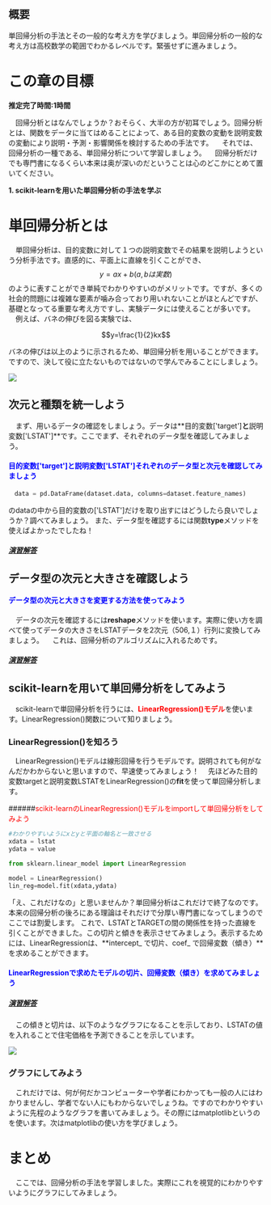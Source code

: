 ## 概要

単回帰分析の手法とその一般的な考え方を学びましょう。単回帰分析の一般的な考え方は高校数学の範囲でわかるレベルです。緊張せずに進みましょう。

# この章の目標

**推定完了時間:1時間**

　回帰分析とはなんでしょうか？おそらく、大半の方が初耳でしょう。回帰分析とは、関数をデータに当てはめることによって、ある目的変数の変動を説明変数の変動により説明・予測・影響関係を検討するための手法です。
　それでは、回帰分析の一種である、単回帰分析について学習しましょう。
　回帰分析だけでも専門書になるくらい本来は奥が深いのだということは心のどこかにとめて置いてください。

**1. scikit-learnを用いた単回帰分析の手法を学ぶ**

# 単回帰分析とは
　単回帰分析は、目的変数に対して１つの説明変数でその結果を説明しようという分析手法です。直感的に、平面上に直線を引くことができ、
$$y=ax+b (a,bは実数)$$
のように表すことができ単純でわかりやすいのがメリットです。ですが、多くの社会的問題には複雑な要素が噛み合っており用いれないことがほとんどですが、基礎となってる重要な考え方ですし、実験データには使えることが多いです。
　例えば、バネの伸びを図る実験では、

$$y=\frac{1}{2}kx$$

バネの伸びは以上のように示されるため、単回帰分析を用いることができます。
ですので、決して役に立たないものではないので学んでみることにしましょう。

![](/media/editor/D-3回帰の有効性_20201130142720346513.png)

## 次元と種類を統一しよう

　まず、用いるデータの確認をしましょう。データは**目的変数['target']**と**説明変数['LSTAT']**です。ここでまず、それぞれのデータ型を確認してみましょう。

#### <font color='blue'>目的変数['target']と説明変数['LSTAT']それぞれのデータ型と次元を確認してみましょう</font>

```python
　data = pd.DataFrame(dataset.data, columns=dataset.feature_names)
```

のdataの中から目的変数の['LSTAT']だけを取り出すにはどうしたら良いでしょうか？調べてみましょう。
また、データ型を確認するには関数**type**メソッドを使えばよかったでしたね！

##### [演習解答](/answer/18)

## データ型の次元と大きさを確認しよう

#### <font color='blue'>データ型の次元と大きさを変更する方法を使ってみよう</font>
　データの次元を確認するには**reshape**メソッドを使います。実際に使い方を調べて使ってデータの大きさをLSTATデータを2次元（506,１）行列に変換してみましょう。
　これは、回帰分析のアルゴリズムに入れるためです。

##### [演習解答](/answer/19)

## scikit-learnを用いて単回帰分析をしてみよう
　scikit-learnで単回帰分析を行うには、<font color='red'>**LinearRegression()モデル**</font>を使います。LinearRegression()関数について知りましょう。

### LinearRegression()を知ろう
　LinearRegression()モデルは線形回帰を行うモデルです。説明されても何がなんだかわからないと思いますので、早速使ってみましょう！
　先ほどみた目的変数targetと説明変数LSTATをLinearRegression()の**fit**を使って単回帰分析します。

######<font color='red'>scikit-learnのLinearRegression()モデルをimportして単回帰分析をしてみよう</font>

```python
#わかりやすいようにxとyと平面の軸名と一致させる
xdata = lstat
ydata = value

from sklearn.linear_model import LinearRegression

model = LinearRegression()
lin_reg=model.fit(xdata,ydata)
```

「え、これだけなの」と思いませんか？単回帰分析はこれだけで終了なのです。本来の回帰分析の後ろにある理論はそれだけで分厚い専門書になってしまうのでここでは割愛します。
これで、LSTATとTARGETの間の関係性を持った直線を引くことができました。この切片と傾きを表示させてみましょう。表示するためには、LinearRegressionは、**intercept_ で切片、coef_ で回帰変数（傾き）**を求めることができます。

#### <font color='blue'>LinearRegressionで求めたモデルの切片、回帰変数（傾き）を求めてみましょう</font>

##### [演習解答](/answer/20)


　この傾きと切片は、以下のようなグラフになることを示しており、LSTATの値を入れることで住宅価格を予測できることを示しています。

![](/media/editor/D-4切片と傾きで住宅価格を推測できる_20201130142749843885.png)

### グラフにしてみよう
　これだけでは、何が何だかコンピューターや学者にわかっても一般の人にはわかりませんし、学者でない人にもわからないでしょうね。ですのでわかりやすいように先程のようなグラフを書いてみましょう。その際にはmatplotlibというのを使います。次はmatplotlibの使い方を学びましょう。

# まとめ
　ここでは、回帰分析の手法を学習しました。実際にこれを視覚的にわかりやすいようにグラフにしてみましょう。
